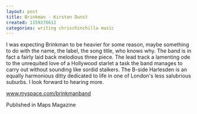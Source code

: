 ```yaml
---
layout: post
title: Brinkman - Kirsten Dunst
created: 1159276612
categories: writing chrischinchilla music
---
```


I was expecting Brinkman to be heavier for some reason, maybe something to do with the name, the label, the song title, who knows why. The band is in fact a fairly laid back melodious three piece. The lead track a lamenting ode to the unrequited love of a Hollywood starlet a task the band manages to carry out without sounding like sordid stalkers. The B-side Harlesden is an equally harmonious ditty dedicated to life in one of London's less salubrious suburbs. I look forward to hearing more.

<a href='http://www.myspace.com/brinkmanband' target='_blank'>www.myspace.com/brinkmanband</a>

Published in Maps Magazine

